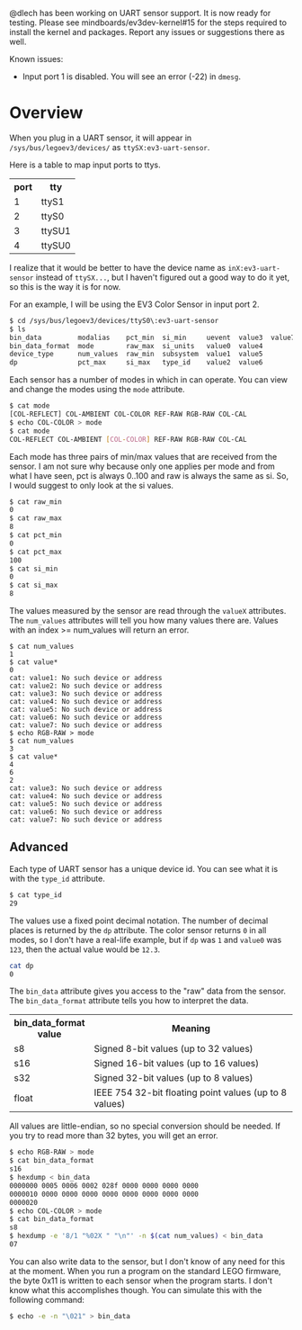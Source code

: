 @dlech has been working on UART sensor support. It is now ready for testing. Please see mindboards/ev3dev-kernel#15 for the steps required to install the kernel and packages. Report any issues or suggestions there as well.

Known issues:
- Input port 1 is disabled. You will see an error (-22) in ```dmesg```.

# Overview
When you plug in a UART sensor, it will appear in ```/sys/bus/legoev3/devices/``` as ```ttySX:ev3-uart-sensor```.

Here is a table to map input ports to ttys.
<table>
<tr><th>port<th>tty
<tr><td>1<td>ttyS1
<tr><td>2<td>ttyS0
<tr><td>3<td>ttySU1
<tr><td>4<td>ttySU0
</table>

I realize that it would be better to have the device name as ```inX:ev3-uart-sensor``` instead of ```ttySX...```, but I haven't figured out a good way to do it yet, so this is the way it is for now.

For an example, I will be using the EV3 Color Sensor in input port 2.

```sh
$ cd /sys/bus/legoev3/devices/ttyS0\:ev3-uart-sensor
$ ls
bin_data         modalias    pct_min  si_min     uevent  value3  value7
bin_data_format  mode        raw_max  si_units   value0  value4
device_type      num_values  raw_min  subsystem  value1  value5
dp               pct_max     si_max   type_id    value2  value6
```

Each sensor has a number of modes in which in can operate. You can view and change the modes using the ```mode``` attribute.

```sh
$ cat mode
[COL-REFLECT] COL-AMBIENT COL-COLOR REF-RAW RGB-RAW COL-CAL
$ echo COL-COLOR > mode
$ cat mode
COL-REFLECT COL-AMBIENT [COL-COLOR] REF-RAW RGB-RAW COL-CAL
```

Each mode has three pairs of min/max values that are received from the sensor. I am not sure why because only one applies per mode and from what I have seen, pct is always 0..100 and raw is always the same as si. So, I would suggest to only look at the si values.

```sh
$ cat raw_min
0
$ cat raw_max
8
$ cat pct_min
0
$ cat pct_max
100
$ cat si_min
0
$ cat si_max
8
```

The values measured by the sensor are read through the ```valueX``` attributes. The ```num_values``` attributes will tell you how many values there are. Values with an index >= num_values will return an error.

```cd
$ cat num_values
1
$ cat value*
0
cat: value1: No such device or address
cat: value2: No such device or address
cat: value3: No such device or address
cat: value4: No such device or address
cat: value5: No such device or address
cat: value6: No such device or address
cat: value7: No such device or address
$ echo RGB-RAW > mode
$ cat num_values
3
$ cat value*
4
6
2
cat: value3: No such device or address
cat: value4: No such device or address
cat: value5: No such device or address
cat: value6: No such device or address
cat: value7: No such device or address
```

## Advanced

Each type of UART sensor has a unique device id. You can see what it is with the ```type_id``` attribute.

```sh
$ cat type_id
29
```

The values use a fixed point decimal notation. The number of decimal places is returned by the ```dp``` attribute. The color sensor returns ```0``` in all modes, so I don't have a real-life example, but if ```dp``` was ```1``` and ```value0``` was ```123```, then the actual value would be ```12.3```.

```sh
cat dp
0
```

The ```bin_data``` attribute gives you access to the "raw" data from the sensor. The ```bin_data_format``` attribute tells you how to interpret the data.

<table>
<tr><th>bin_data_format<br>value<th>Meaning
<tr><td>s8<td>Signed 8-bit values (up to 32 values)
<tr><td>s16<td>Signed 16-bit values (up to 16 values)
<tr><td>s32<td>Signed 32-bit values (up to 8 values)
<tr><td>float<td>IEEE 754 32-bit floating point values (up to 8 values)
</table>

All values are little-endian, so no special conversion should be needed. If you try to read more than 32 bytes, you will get an error.

```sh
$ echo RGB-RAW > mode
$ cat bin_data_format
s16
$ hexdump < bin_data
0000000 0005 0006 0002 028f 0000 0000 0000 0000
0000010 0000 0000 0000 0000 0000 0000 0000 0000
0000020
$ echo COL-COLOR > mode
$ cat bin_data_format
s8
$ hexdump -e '8/1 "%02X " "\n"' -n $(cat num_values) < bin_data
07                     
```

You can also write data to the sensor, but I don't know of any need for this at the moment. When you run a program on the standard LEGO firmware, the byte 0x11 is written to each sensor when the program starts. I don't know what this accomplishes though. You can simulate this with the following command:

```sh
$ echo -e -n "\021" > bin_data
```
